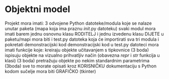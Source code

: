 # Objektni model

Projekt mora imati:
3 odvojene Python datoteke/modula koje se nalaze unutar paketa (mapa koja ima praznu _init_.py datoteku) 
svaki modul mora imati barem jednu osnovnu klasu RODITELJ i jednu izvedenu klasu DIJETE 
u paketu/mapi mora biti i test.py datoteka koja će importirati sva tri modula i pokretati demonstracijski kod 
demonstracijski kod u test.py datoteci mora imati funkcije koje: 
kreiraju objekte učitavanjem s tipkovnice (3 boda) 
ispisuju objekte na vizualno prihvatljiv način (obavezna _repr_ i _str_ funkcija u klasi) (3 boda) 
pretražuju objekte po nekim standardnim parametrima (3boda) 
sve to morate opisati kroz KORISNIČKU dokumentaciju s Python kodom 
sučelje mora biti GRAFIČKO (tkinter)

